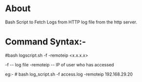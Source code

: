 # About
Bash Script to Fetch Logs from HTTP log file from the http server.

# Command Syntax:- 
 #bash logscript.sh -f <logfile> -remoteip <x.x.x.x>

-f          --  log file
-remoteip   -- IP of user who has accessed

eg:- # bash log_script.sh -f access.log -remoteip 192.168.29.20
